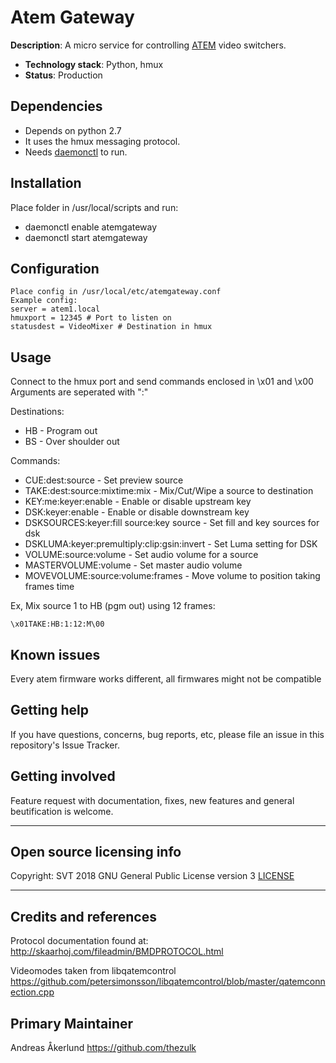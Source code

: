 # Atem Gateway

**Description**:  A micro service for controlling [ATEM](https://www.blackmagicdesign.com/products/atemtelevisionstudio) video switchers.

  - **Technology stack**: Python, hmux
  - **Status**:  Production

## Dependencies

- Depends on python 2.7
- It uses the hmux messaging protocol.
- Needs [daemonctl](https://github.com/SVT/daemonctl) to run.

## Installation

Place folder in /usr/local/scripts and run:
 - daemonctl enable atemgateway
 - daemonctl start atemgateway

## Configuration

```
Place config in /usr/local/etc/atemgateway.conf
Example config:
server = atem1.local
hmuxport = 12345 # Port to listen on
statusdest = VideoMixer # Destination in hmux
```

## Usage
Connect to the hmux port and send commands enclosed in \x01 and \x00
Arguments are seperated with ":"

Destinations:
- HB - Program out
- BS - Over shoulder out

Commands:
- CUE:dest:source - Set preview source
- TAKE:dest:source:mixtime:mix - Mix/Cut/Wipe a source to destination
- KEY:me:keyer:enable - Enable or disable upstream key
- DSK:keyer:enable - Enable or disable downstream key
- DSKSOURCES:keyer:fill source:key source - Set fill and key sources for dsk
- DSKLUMA:keyer:premultiply:clip:gsin:invert - Set Luma setting for DSK
- VOLUME:source:volume - Set audio volume for a source
- MASTERVOLUME:volume - Set master audio volume
- MOVEVOLUME:source:volume:frames - Move volume to position taking frames time


Ex, Mix source 1 to HB (pgm out) using 12 frames:
```
\x01TAKE:HB:1:12:M\00
```

## Known issues

Every atem firmware works different, all firmwares might not be compatible

## Getting help
If you have questions, concerns, bug reports, etc, please file an issue in this repository's Issue Tracker.


## Getting involved
Feature request with documentation, fixes, new features and general beutification is welcome.

----

## Open source licensing info
Copyright: SVT 2018
GNU General Public License version 3
[LICENSE](LICENSE)


----

## Credits and references

Protocol documentation found at:
 http://skaarhoj.com/fileadmin/BMDPROTOCOL.html

Videomodes taken from libqatemcontrol
 https://github.com/petersimonsson/libqatemcontrol/blob/master/qatemconnection.cpp

## Primary Maintainer

Andreas Åkerlund https://github.com/thezulk  
